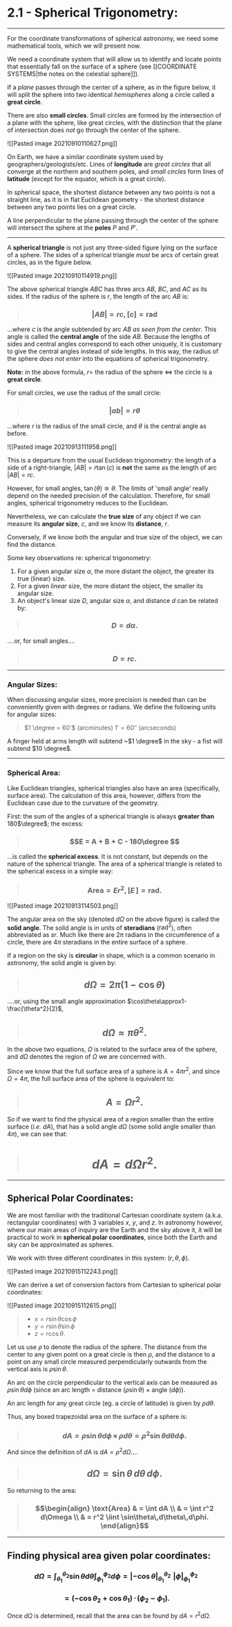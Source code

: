 # 2.1 - Spherical Trigonometry: 

___

For the coordinate transformations of spherical astronomy, we need some mathematical tools, which we will present now. 

We need a coordinate system that will allow us to identify and locate points that essentially fall on the surface of a sphere (see [[COORDINATE SYSTEMS|the notes on the celestial sphere]]).

If a *plane* passes through the center of a sphere, as in the figure below, it will split the sphere into two identical *hemispheres* along a circle called a **great circle**. 

There are also **small circles**. Small circles are formed by the intersection of a plane with the sphere, like great circles, with the distinction that the plane of intersection does *not* go through the center of the sphere.  


![[Pasted image 20210910110627.png]]


On Earth, we have a similar coordinate system used by geographers/geologists/etc. Lines of **longitude** are *great circles* that all converge at the northern and southern poles, and *small circles* form lines of **latitude** (except for the equator, which is a great circle). 


In spherical space, the shortest distance between any two points is not a straight line, as it is in flat Euclidean geometry - the shortest distance between any two points lies on a great circle. 

A line perpendicular to the plane passing through the center of the sphere will intersect the sphere at the **poles** $P$ and $P'$. 

***

A **spherical triangle** is not just any three-sided figure lying on the surface of a sphere. The sides of a spherical triangle *must* be arcs of certain great circles, as in the figure below. 

![[Pasted image 20210910114919.png]]

The above spherical triangle *ABC* has three arcs *AB*, *BC*, and *AC* as its sides. If the radius of the sphere is *r*, the length of the arc *AB* is:

> ### $$|AB| = rc, [c]=\text{rad}$$

...where *c* is the angle subtended by arc *AB* *as seen from the center*.  This angle is called the **central angle** of the side *AB*. Because the lengths of sides and central angles correspond to each other uniquely, it is customary to give the central angles instead of side lengths. In this way, the radius of the sphere *does not enter* into the equations of spherical trigonometry.

**Note:** in the above formula, $r =$ the radius of the sphere $\iff$ the circle is a **great circle**. 

For small circles, we use the radius of the small circle:

> ### $$|ab|= r \theta $$

...where *r* is the radius of the small circle, and $\theta$ is the central angle as before. 

![[Pasted image 20210913111958.png]]

This is a departure from the usual Euclidean trigonometry: the length of a side of a right-triangle, $|AB| =r \tan(c)$ is **not** the same as the length of arc $|AB|=rc$.

However, for small angles, $\tan(\theta)\approxeq \theta$. The limits of 'small angle' really depend on the needed precision of the calculation. Therefore, for small angles, spherical trigonometry reduces to the Euclidean. 

Nevertheless, we can calculate the **true size** of any object if we can measure its **angular size**, *c*, and we know its **distance**, *r*. 

Conversely, if we know both the angular and true size of the object, we can find the distance. 

Some key observations re: spherical trigonometry:

1. For a given angular size $\alpha$, the more distant the object, the greater its true (linear) size.
2. For a given *linear* size, the more distant the object, the smaller its angular size.
3. An object's linear size *D*, angular size $\alpha$, and distance *d* can be related by:

> ### $$D = d \alpha. $$

....or, for small angles....

> ### $$D = rc. $$

***

### Angular Sizes:
When discussing angular sizes, more precision is needed than can be conveniently given with degrees or radians. We define the following units for angular sizes:


> $1 \degree = 60'$ (arcminutes)
> $1' = 60''$ (arcseconds)

A finger held at arms length will subtend ~$1 \degree$ in the sky - a fist will subtend $10 \degree$. 

***

### Spherical Area:

Like Euclidean triangles, spherical triangles also have an area (specifically, surface area). The calculation of this area, however, differs from the Euclidean case due to the curvature of the geometry.

First: the sum of the angles of a spherical triangle is always **greater than** 180$\degree$; the excess:

> ### $$E = A + B + C - 180\degree $$

...is called the **spherical excess**. It is not constant, but depends on the nature of the spherical triangle. The area of a spherical triangle is related to the spherical excess in a simple way:

> ### $$\text{Area} = Er^2, \, [E\,] = \text{rad}. $$


![[Pasted image 20210913114503.png]]

The angular area on the sky (denoted $d\Omega$ on the above figure) is called the **solid angle**. The solid angle is in units of **steradians** ($\text{rad}^2$), often abbreviated as *sr*. Much like there are $2\pi$ radians in the circumference of a circle, there are $4\pi$ steradians in the entire surface of a sphere. 

If a region on the sky is **circular** in shape, which is a common scenario in astronomy, the solid angle is given by:

> ## $$d\Omega= 2\pi (1-\cos\theta)$$

....or, using the small angle approximation $\cos\theta\approx1-\frac{\theta^2}{2}$,

> ## $$d\Omega	\approx \pi \theta^2.$$

In the above two equations, $\Omega$ is related to the surface area of the sphere, and $d\Omega$ denotes the region of $\Omega$ we are concerned with. 

Since we know that the full surface area of a sphere is $A = 4 \pi r^2$, and since $\Omega = 4\pi$, the full surface area of the sphere is equivalent to:

> ## $$A = \Omega r^2. $$

So if we want to find the physical area of a region smaller than the entire surface (*i.e.* $dA$), that has a solid angle $d\Omega$ (some solid angle smaller than $4\pi$), we can see that:

> # $$dA = d\Omega r^2. $$

***

 ## Spherical Polar Coordinates:
 
 We are most familiar with the traditional Cartesian coordinate system (a.k.a. rectangular coordinates) with 3 variables *x*, *y*, and *z*.  In astronomy however, where our main areas of inquiry are the Earth and the sky above it, it will be practical to work in **spherical polar coordinates**, since both the Earth and sky can be approximated as spheres. 
 
 We work with three different coordinates in this system: ($r,\,\theta,\,\phi$).
 
 ![[Pasted image 20210915112243.png]]
 
 
 We can derive a set of conversion factors from Cartesian to spherical polar coordinates:
 
  ![[Pasted image 20210915112615.png]]
  
  > - $x =r \sin\theta\cos\phi$
  > - $y = r\sin\theta\sin\phi$
  > - $z =r\cos\theta$.
  
  
  Let us use $\rho$ to denote the radius of the sphere. The distance from the center to any given point on a great circle is then $\rho$, and the distance to a point on any small circle measured perpendicularly outwards from the vertical axis is $\rho\sin\theta$. 
  
  An arc on the circle perpendicular to the vertical axis can be measured as $\rho\sin\theta d\phi$ (since an arc length  = distance ($\rho\sin\theta$) $\times$ angle ($d\phi$)).
  
  An arc length for any great circle (eg. a circle of latitude) is given by $\rho d\theta$.
  
  Thus, any boxed trapezoidal area on the surface of a sphere is: 
  
  > ### $$dA = \rho\sin\theta d\phi\,\times\,\rho d\theta = \rho^2\sin\theta d\theta d\phi. $$

And since the definition of $dA$ is $dA = \rho^2 d\Omega$....


> ## $$d\Omega = \sin\theta \,d\theta \,d\phi.$$
 
 
So returning to the area:

> ### $$\begin{align} \text{Area} & = \int dA \\ & = \int r^2 d\Omega \\ & = r^2 \iint \sin\theta\,d\theta\,d\phi.	 \end{align}$$
  
  ***
  
  
 
  
  ## Finding physical area given polar coordinates:
  
  ### $$d\Omega = \int_{\theta_1}^{\theta_2}\sin\theta d\theta \int_{\phi_1}^{\phi_2}d\phi = |-\cos\theta|_{\theta_1}^{\theta_2}\,\, |\phi|_{\phi_1}^{\phi_2}$$
  
  ### $$= (-\cos\theta_2 + \cos\theta_1)\, \cdot \, (\phi_2 - \phi_1).$$
  
  Once $d\Omega$ is determined, recall that the area can be found by $dA = r^2 d\Omega$. 